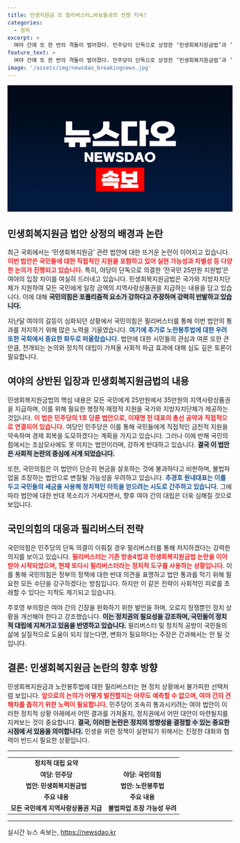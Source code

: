 ```yaml
---
title: 민생지원금 또 필리버스터…바보들과의 전쟁 지속!
categories:
  - 정치
excerpt: >
  여야 간에 또 한 번의 격돌이 벌어졌다. 민주당이 단독으로 상정한 ‘민생회복지원금법’과 ‘노란봉투법’에 국민의힘이 필리버스터로 맞서며 국회는 그 어느 때보다 뜨거워지고 있다. 그들의 갈등이 정치 소용돌이 속에서 어떤 결과를 가져올까? 클릭해 자세한 내용을 확인해보세요!
feature_text: >
  여야 간에 또 한 번의 격돌이 벌어졌다. 민주당이 단독으로 상정한 ‘민생회복지원금법’과 ‘노란봉투법’에 국민의힘이 필리버스터로 맞서며 국회는 그 어느 때보다 뜨거워지고 있다. 그들의 갈등이 정치 소용돌이 속에서 어떤 결과를 가져올까? 클릭해 자세한 내용을 확인해보세요!
image: '/assets/img/newsdao_breakingnews.jpg'
---
```


<p><img src="/assets/img/newsdao_breakingnews.jpg" alt="cryptoinkorea 속보" /></p>

<h2 data-ke-size="size26">민생회복지원금 법안 상정의 배경과 논란</h2>

<p data-ke-size="size16">최근 국회에서는 ‘민생회복지원금’ 관련 법안에 대한 뜨거운 논란이 이어지고 있습니다. <b><span style="color: #ee2323;">이번 법안은 국민들에 대한 직접적인 지원을 포함하고 있어 실현 가능성과 차별성 등 다양한 논의가 진행되고 있습니다.</span></b> 특히, 야당이 단독으로 의결한 ‘전국민 25만원 지원법’은 여야의 입장 차이를 여실히 드러내고 있습니다. 민생회복지원금법은 국가와 지방자치단체가 지원하여 모든 국민에게 일정 금액의 지역사랑상품권을 지급하는 내용을 담고 있습니다. 이에 대해 <b><span style="background-color: #21538527;">국민의힘은 포퓰리즘적 요소가 강하다고 주장하며 강력히 반발하고 있습니다.</span></b> </p>

<p data-ke-size="size16">지난달 여야의 갈등이 심화되던 상황에서 국민의힘은 필리버스터를 통해 이번 법안의 통과를 저지하기 위해 많은 노력을 기울였습니다. <b><span style="color: #1a5490;">여기에 추가로 노란봉투법에 대한 우려 또한 국회에서 중요한 화두로 떠올랐습니다.</span></b> 법안에 대한 시민들의 관심과 여론 또한 큰 만큼, 전개되는 논의와 정치적 대립이 가져올 사회적 파급 효과에 대해 심도 깊은 토론이 필요합니다.</p>

<h2 data-ke-size="size26">여야의 상반된 입장과 민생회복지원금법의 내용</h2>

<p data-ke-size="size16">민생회복지원금법의 핵심 내용은 모든 국민에게 25만원에서 35만원의 지역사랑상품권을 지급하며, 이를 위해 필요한 행정적·재정적 지원을 국가와 지방자치단체가 제공하는 것입니다. <b><span style="color: #ee2323;">이 법은 민주당의 1호 당론 법안으로, 이재명 전 대표의 총선 공약과 직접적으로 연결되어 있습니다.</span></b> 여당인 민주당은 이를 통해 국민들에게 직접적인 금전적 지원을 약속하며 경제 회복을 도모하겠다는 계획을 가지고 있습니다. 그러나 이에 반해 국민의힘에서는 조삼모사에도 못 미치는 법안이라며, 강하게 반대하고 있습니다. <b><span style="background-color: #21538527;">결국 이 법안은 사회적 논란의 중심에 서게 되었습니다.</span></b></p>

<p data-ke-size="size16">또한, 국민의힘은 이 법안이 단순히 현금을 살포하는 것에 불과하다고 비판하며, 불법파업을 조장하는 법안으로 변질될 가능성을 우려하고 있습니다. <b><span style="color: #1a5490;">추경호 원내대표는 이를 두고 국민들의 세금을 사용해 정치적인 이득을 얻으려는 시도로 간주하고 있습니다.</span></b> 그에 따라 법안에 대한 반대 목소리가 거세지면서, 향후 여야 간의 대립은 더욱 심해질 것으로 보입니다.</p>

<h2 data-ke-size="size26">국민의힘의 대응과 필리버스터 전략</h2>

<p data-ke-size="size16">국민의힘은 민주당의 단독 의결이 이뤄질 경우 필리버스터를 통해 저지하겠다는 강력한 의지를 보이고 있습니다. <b><span style="color: #ee2323;">필리버스터는 기존 방송4법과 민생회복지원금법 논란을 이어받아 시작되었으며, 현재 또다시 필리버스터라는 정치적 도구를 사용하는 상황입니다.</span></b> 이를 통해 국민의힘은 정부의 정책에 대한 반대 의견을 표명하고 법안 통과를 막기 위해 필요한 모든 수단을 강구하겠다는 방침입니다. 하지만 이 같은 전략이 사회적인 피로를 초래할 수 있다는 지적도 제기되고 있습니다.</p>

<p data-ke-size="size16">주호영 부의장은 여야 간의 긴장을 완화하기 위한 발언을 하며, 오로지 정쟁뿐인 정치 상황을 개선해야 한다고 강조했습니다. <b><span style="background-color: #21538527;">이는 정치권의 필요성을 강조하며, 국민들이 정치적 대립에 지쳐가고 있음을 반영하고 있습니다.</span></b> 필리버스터 및 정치적 공방이 국민들의 삶에 실질적으로 도움이 되지 않는다면, 변화가 필요하다는 주장은 간과해서는 안 될 것입니다.</p>

<h2 data-ke-size="size26">결론: 민생회복지원금 논란의 향후 방향</h2>

<p data-ke-size="size16">민생회복지원금과 노란봉투법에 대한 필리버스터는 현 정치 상황에서 불가피한 선택처럼 보입니다. <b><span style="color: #ee2323;">앞으로의 논의가 어떻게 발전할지는 아무도 예측할 수 없으며, 여야 간의 견해차를 좁히기 위한 노력이 필요합니다.</span></b> 민주당이 조속히 통과시키려는 여야 법안이 이러한 정치적 상황 아래에서 어떤 결과를 가져올지, 정치권에서 어떤 대안이 마련될지를 지켜보는 것이 중요합니다. <b><span style="background-color: #21538527;">결국, 이러한 논란은 정치의 방향성을 결정할 수 있는 중요한 시점에 서 있음을 의미합니다.</span></b> 민생을 위한 정책이 실현되기 위해서는 진정한 대화와 협력이 반드시 필요한 상황입니다.</p>

<hr>

<table style="width: 100%;">
<tr>
<td style="text-align: center; height: 17px;"><b>정치적 대립 요약</b></td>
</tr>
<tr>
<td style="text-align: center; height: 17px;"><b>여당: 민주당</b></td>
<td style="text-align: center; height: 17px;"><b>야당: 국민의힘</b></td>
</tr>
<tr>
<td style="text-align: center; height: 17px;"><b>법안: 민생회복지원금법</b></td>
<td style="text-align: center; height: 17px;"><b>법안: 노란봉투법</b></td>
</tr>
<tr>
<td style="text-align: center; height: 17px;"><b>주요 내용</b></td>
<td style="text-align: center; height: 17px;"><b>주요 내용</b></td>
</tr>
<tr>
<td style="text-align: center; height: 17px;"><b>모든 국민에게 지역사랑상품권 지급</b></td>
<td style="text-align: center; height: 17px;"><b>불법파업 조장 가능성 우려</b></td>
</tr>
</table>

<hr>
실시간 뉴스 속보는, <a href="https://newsdao.kr" rel="dofollow">https://newsdao.kr</a>


